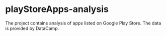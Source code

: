 # playStoreApps-analysis
The project contains analysis of apps listed on Google Play Store. The data is provided by DataCamp. 
